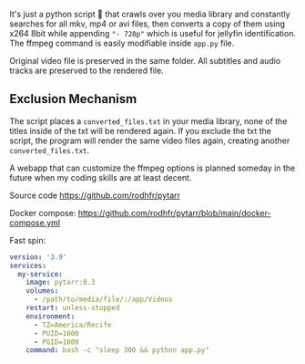 It's just a python script 🐍 that crawls over you media library and constantly searches for all mkv, mp4 or avi files, then converts a copy of them using x264 8bit while appending `"- 720p"` which is useful for jellyfin identification. 
The ffmpeg command is easily modifiable inside `app.py` file.

Original video file is preserved in the same folder. All subtitles and audio tracks are preserved to the rendered file. 

 ## Exclusion Mechanism
The script places a `converted_files.txt` in your media library, none of the titles inside of the txt will be rendered again. If you exclude the txt the script, the program will render the same video files again, creating another `converted_files.txt`.

A webapp that can customize the ffmpeg options is planned someday in the future when my coding skills are at least decent.

Source code https://github.com/rodhfr/pytarr 

Docker compose: https://github.com/rodhfr/pytarr/blob/main/docker-compose.yml

Fast spin:

```yml
version: '3.9'
services:
  my-service:
    image: pytarr:0.3
    volumes:
      - /path/to/media/file/:/app/Videos
    restart: unless-stopped
    environment:
      - TZ=America/Recife
      - PUID=1000
      - PGID=1000 
    command: bash -c "sleep 300 && python app.py"
```
